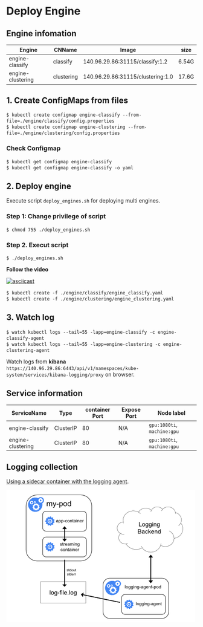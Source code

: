 
# Deploy Engine

## Engine infomation
|Engine|CNName|Image|size|
|-|-|-|-|
|engine-classify|classify|140.96.29.86:31115/classify:1.2|6.54G|
|engine-clustering|clustering|140.96.29.86:31115/clustering:1.0|17.6G|

## 1. Create ConfigMaps from files

```shell
$ kubectl create configmap engine-classify --from-file=./engine/classify/config.properties
$ kubectl create configmap engine-clustering --from-file=./engine/clustering/config.properties
```

### Check Configmap

```shell
$ kubectl get configmap engine-classify
$ kubectl get configmap engine-classify -o yaml
```

## 2. Deploy engine

Execute script `deploy_engines.sh` for deploying multi engines.

### Step 1: Change privilege of script

```shell
$ chmod 755 ./deploy_engines.sh
```
### Step 2. Execut script

```shell
$ ./deploy_engines.sh
```

**Follow the video**

[![asciicast](https://asciinema.org/a/Z8qfeVL8XAaQpFA6BF685rrGD.png)](https://asciinema.org/a/Z8qfeVL8XAaQpFA6BF685rrGD)

```shell
$ kubectl create -f ./engine/classify/engine_classify.yaml
$ kubectl create -f ./engine/clustering/engine_clustering.yaml
```

## 3. Watch log

```shell
$ watch kubectl logs --tail=55 -lapp=engine-classify -c engine-classify-agent
$ watch kubectl logs --tail=55 -lapp=engine-clustering -c engine-clustering-agent
```

Watch logs from **kibana**
`https://140.96.29.86:6443/api/v1/namespaces/kube-system/services/kibana-logging/proxy` on browser.

## Service information
|ServiceName|Type|container Port|Expose Port|Node label|
|-|-|-|-|-|
|engine-classify|ClusterIP|80|N/A|`gpu:1080ti`, `machine:gpu`|
|engine-clustering|ClusterIP|80|N/A|`gpu:1080ti`, `machine:gpu`|


## Logging collection
[Using a sidecar container with the logging agent][logging agent].

![alt text](/Images/logging_with_streaming_sidecar.png "Logging with streaming sidecar")

[logging agent]: https://kubernetes.io/docs/concepts/cluster-administration/logging/#using-a-sidecar-container-with-the-logging-agent

